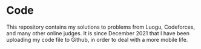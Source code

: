 # Code
This repository contains my solutions to problems from Luogu, Codeforces, and many other online judges. It is since December 2021 that I have been uploading my code file to Github, in order to deal with a more mobile life. 
